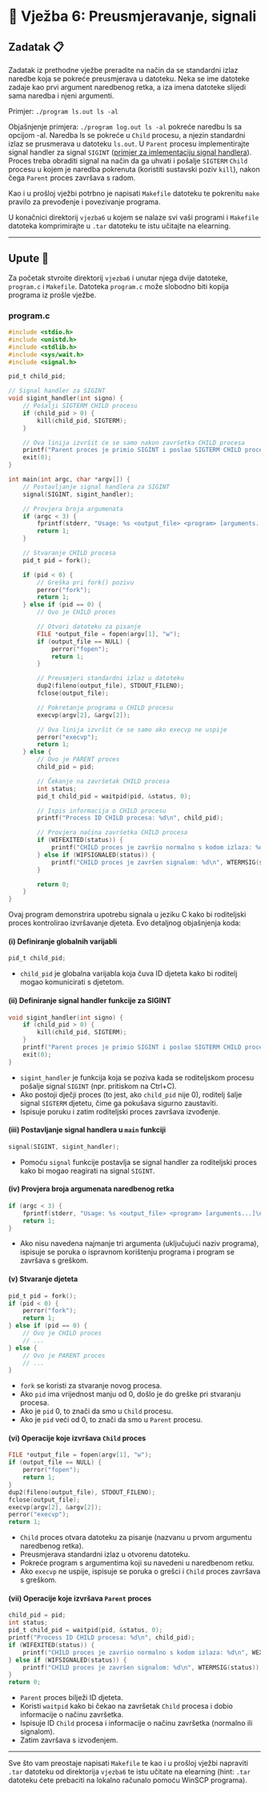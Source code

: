 # 🚀 Vježba 6: Preusmjeravanje, signali

## Zadatak 📋

Zadatak iz prethodne vježbe preradite na način da se standardni izlaz naredbe koja se pokreće preusmjerava u datoteku. Neka se ime datoteke zadaje kao prvi argument naredbenog retka, a iza imena datoteke slijedi sama naredba i njeni argumenti.

Primjer:
`./program ls.out ls -al`

Objašnjenje primjera:
`./program log.out ls -al` pokreće naredbu ls sa opcijom -al. Naredba ls se pokreće u `Child` procesu, a njezin standardni izlaz se prusmerava u datoteku `ls.out`.
U `Parent` procesu implementirajte signal handler za signal `SIGINT` ([primjer za imlementaciju signal handlera](../dodatno/signali.md)). Proces treba obraditi signal na način da ga uhvati i pošalje `SIGTERM` `Child` procesu u kojem je naredba pokrenuta (koristiti sustavski poziv `kill`), nakon čega `Parent` proces završava s radom. 

Kao i u prošloj vježbi potrbno je napisati `Makefile` datoteku te pokrenitu `make` pravilo za prevođenje i povezivanje programa.

U konačnici direktorij `vjezba6` u kojem se nalaze svi vaši programi i `Makefile` datoteka komprimirajte u `.tar` datoteku te istu učitajte na elearning.

___

## Upute 🧭

Za početak stvroite direktorij `vjezba6` i unutar njega dvije datoteke, `program.c` i `Makefile`. Datoteka `program.c` može slobodno biti kopija programa iz prošle vježbe.

### program.c

```c
#include <stdio.h>
#include <unistd.h>
#include <stdlib.h>
#include <sys/wait.h>
#include <signal.h>

pid_t child_pid;

// Signal handler za SIGINT
void sigint_handler(int signo) {
    // Pošalji SIGTERM CHILD procesu
    if (child_pid > 0) {
        kill(child_pid, SIGTERM);
    }

    // Ova linija izvršit će se samo nakon završetka CHILD procesa
    printf("Parent proces je primio SIGINT i poslao SIGTERM CHILD procesu.\n");
    exit(0);
}

int main(int argc, char *argv[]) {
    // Postavljanje signal handlera za SIGINT
    signal(SIGINT, sigint_handler);

    // Provjera broja argumenata
    if (argc < 3) {
        fprintf(stderr, "Usage: %s <output_file> <program> [arguments...]\n", argv[0]);
        return 1;
    }

    // Stvaranje CHILD procesa
    pid_t pid = fork();

    if (pid < 0) {
        // Greška pri fork() pozivu
        perror("fork");
        return 1;
    } else if (pid == 0) {
        // Ovo je CHILD proces

        // Otvori datoteku za pisanje
        FILE *output_file = fopen(argv[1], "w");
        if (output_file == NULL) {
            perror("fopen");
            return 1;
        }

        // Preusmjeri standardni izlaz u datoteku
        dup2(fileno(output_file), STDOUT_FILENO);
        fclose(output_file);

        // Pokretanje programa u CHILD procesu
        execvp(argv[2], &argv[2]);

        // Ova linija izvršit će se samo ako execvp ne uspije
        perror("execvp");
        return 1;
    } else {
        // Ovo je PARENT proces
        child_pid = pid;

        // Čekanje na završetak CHILD procesa
        int status;
        pid_t child_pid = waitpid(pid, &status, 0);

        // Ispis informacija o CHILD procesu
        printf("Process ID CHILD procesa: %d\n", child_pid);

        // Provjera načina završetka CHILD procesa
        if (WIFEXITED(status)) {
            printf("CHILD proces je završio normalno s kodom izlaza: %d\n", WEXITSTATUS(status));
        } else if (WIFSIGNALED(status)) {
            printf("CHILD proces je završen signalom: %d\n", WTERMSIG(status));
        }

        return 0;
    }
}
```

Ovaj program demonstrira upotrebu signala u jeziku C kako bi roditeljski proces kontrolirao izvršavanje djeteta. Evo detaljnog objašnjenja koda:

#### (i) Definiranje globalnih varijabli
   ```c
   pid_t child_pid;
   ```
   - `child_pid` je globalna varijabla koja čuva ID djeteta kako bi roditelj mogao komunicirati s djetetom.

#### (ii) Definiranje signal handler funkcije za SIGINT
   ```c
   void sigint_handler(int signo) {
       if (child_pid > 0) {
           kill(child_pid, SIGTERM);
       }
       printf("Parent proces je primio SIGINT i poslao SIGTERM CHILD procesu.\n");
       exit(0);
   }
   ```
   - `sigint_handler` je funkcija koja se poziva kada se roditeljskom procesu pošalje signal `SIGINT` (npr. pritiskom na Ctrl+C).
   - Ako postoji dječji proces (to jest, ako `child_pid` nije 0), roditelj šalje signal `SIGTERM` djetetu, čime ga pokušava sigurno zaustaviti.
   - Ispisuje poruku i zatim roditeljski proces završava izvođenje.

#### (iii) Postavljanje signal handlera u `main` funkciji
   ```c
   signal(SIGINT, sigint_handler);
   ```
   - Pomoću `signal` funkcije postavlja se signal handler za roditeljski proces kako bi mogao reagirati na signal `SIGINT`.

#### (iv) Provjera broja argumenata naredbenog retka
   ```c
   if (argc < 3) {
       fprintf(stderr, "Usage: %s <output_file> <program> [arguments...]\n", argv[0]);
       return 1;
   }
   ```
   - Ako nisu navedena najmanje tri argumenta (uključujući naziv programa), ispisuje se poruka o ispravnom korištenju programa i program se završava s greškom.

#### (v) Stvaranje djeteta
   ```c
   pid_t pid = fork();
   if (pid < 0) {
       perror("fork");
       return 1;
   } else if (pid == 0) {
       // Ovo je CHILD proces
       // ...
   } else {
       // Ovo je PARENT proces
       // ...
   }
   ```
   - `fork` se koristi za stvaranje novog procesa.
   - Ako `pid` ima vrijednost manju od 0, došlo je do greške pri stvaranju procesa.
   - Ako je `pid` 0, to znači da smo u `Child` procesu.
   - Ako je `pid` veći od 0, to znači da smo u `Parent` procesu.

#### (vi) Operacije koje izvršava `Child` proces
   ```c
   FILE *output_file = fopen(argv[1], "w");
   if (output_file == NULL) {
       perror("fopen");
       return 1;
   }
   dup2(fileno(output_file), STDOUT_FILENO);
   fclose(output_file);
   execvp(argv[2], &argv[2]);
   perror("execvp");
   return 1;
   ```
   - `Child` proces otvara datoteku za pisanje (nazvanu u prvom argumentu naredbenog retka).
   - Preusmjerava standardni izlaz u otvorenu datoteku.
   - Pokreće program s argumentima koji su navedeni u naredbenom retku.
   - Ako `execvp` ne uspije, ispisuje se poruka o grešci i `Child` proces završava s greškom.

#### (vii) Operacije koje izvršava `Parent` proces
   ```c
   child_pid = pid;
   int status;
   pid_t child_pid = waitpid(pid, &status, 0);
   printf("Process ID CHILD procesa: %d\n", child_pid);
   if (WIFEXITED(status)) {
       printf("CHILD proces je završio normalno s kodom izlaza: %d\n", WEXITSTATUS(status));
   } else if (WIFSIGNALED(status)) {
       printf("CHILD proces je završen signalom: %d\n", WTERMSIG(status));
   }
   return 0;
   ```
   - `Parent` proces bilježi ID djeteta.
   - Koristi `waitpid` kako bi čekao na završetak `Child` procesa i dobio informacije o načinu završetka.
   - Ispisuje ID `Child` procesa i informacije o načinu završetka (normalno ili signalom).
   - Zatim završava s izvođenjem.

___

Sve što vam preostaje napisati `Makefile` te kao i u prošloj vježbi napraviti `.tar` datoteku od direktorija `vjezba6` te istu učitate na elearning (hint: `.tar` datoteku ćete prebaciti na lokalno računalo pomoću WinSCP programa). 
